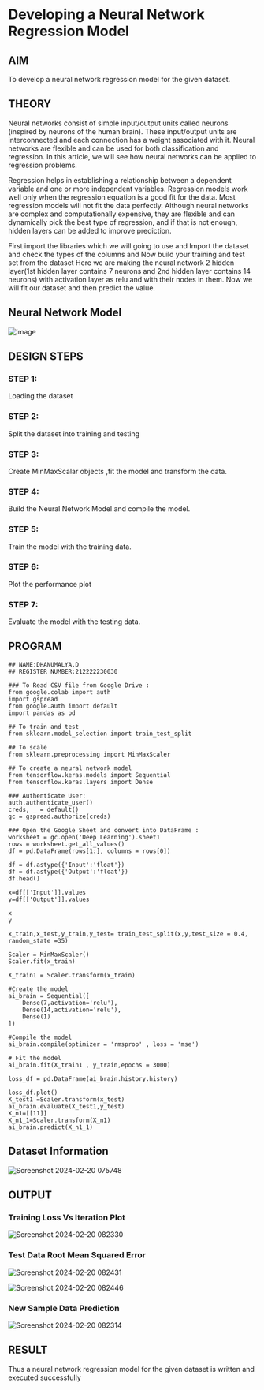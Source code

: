 # Developing a Neural Network Regression Model

## AIM

To develop a neural network regression model for the given dataset.

## THEORY

Neural networks consist of simple input/output units called neurons (inspired by neurons of the human brain). These input/output units are interconnected and each connection has a weight associated with it. Neural networks are flexible and can be used for both classification and regression. In this article, we will see how neural networks can be applied to regression problems.

Regression helps in establishing a relationship between a dependent variable and one or more independent variables. Regression models work well only when the regression equation is a good fit for the data. Most regression models will not fit the data perfectly. Although neural networks are complex and computationally expensive, they are flexible and can dynamically pick the best type of regression, and if that is not enough, hidden layers can be added to improve prediction.

First import the libraries which we will going to use and Import the dataset and check the types of the columns and Now build your training and test set from the dataset Here we are making the neural network 2 hidden layer(1st hidden layer contains 7 neurons and 2nd hidden layer contains 14 neurons) with activation layer as relu and with their nodes in them. Now we will fit our dataset and then predict the value.

## Neural Network Model

![image](https://github.com/Dhanudhanaraj/basic-nn-model/assets/119218812/d3f2c4e7-350e-41fd-b57c-5daae9200396)

## DESIGN STEPS

### STEP 1:

Loading the dataset

### STEP 2:

Split the dataset into training and testing

### STEP 3:

Create MinMaxScalar objects ,fit the model and transform the data.

### STEP 4:

Build the Neural Network Model and compile the model.

### STEP 5:

Train the model with the training data.

### STEP 6:

Plot the performance plot

### STEP 7:

Evaluate the model with the testing data.

## PROGRAM
```
## NAME:DHANUMALYA.D
## REGISTER NUMBER:212222230030

### To Read CSV file from Google Drive :
from google.colab import auth
import gspread
from google.auth import default
import pandas as pd

## To train and test
from sklearn.model_selection import train_test_split

## To scale
from sklearn.preprocessing import MinMaxScaler

## To create a neural network model
from tensorflow.keras.models import Sequential
from tensorflow.keras.layers import Dense

### Authenticate User:
auth.authenticate_user()
creds, _ = default()
gc = gspread.authorize(creds)

### Open the Google Sheet and convert into DataFrame :
worksheet = gc.open('Deep Learning').sheet1
rows = worksheet.get_all_values()
df = pd.DataFrame(rows[1:], columns = rows[0])

df = df.astype({'Input':'float'})
df = df.astype({'Output':'float'})
df.head()

x=df[['Input']].values
y=df[['Output']].values

x
y

x_train,x_test,y_train,y_test= train_test_split(x,y,test_size = 0.4, random_state =35)

Scaler = MinMaxScaler()
Scaler.fit(x_train)

X_train1 = Scaler.transform(x_train)

#Create the model
ai_brain = Sequential([
    Dense(7,activation='relu'),
    Dense(14,activation='relu'),
    Dense(1)
])

#Compile the model
ai_brain.compile(optimizer = 'rmsprop' , loss = 'mse')

# Fit the model
ai_brain.fit(X_train1 , y_train,epochs = 3000)

loss_df = pd.DataFrame(ai_brain.history.history)

loss_df.plot()
X_test1 =Scaler.transform(x_test)
ai_brain.evaluate(X_test1,y_test)
X_n1=[[11]]
X_n1_1=Scaler.transform(X_n1)
ai_brain.predict(X_n1_1)
```
## Dataset Information
![Screenshot 2024-02-20 075748](https://github.com/Dhanudhanaraj/basic-nn-model/assets/119218812/a1e7940a-5fdc-4605-adfd-5a2373647ee8)

## OUTPUT

### Training Loss Vs Iteration Plot
![Screenshot 2024-02-20 082330](https://github.com/Dhanudhanaraj/basic-nn-model/assets/119218812/b3069572-142a-4121-b5d2-48d63a534a81)

### Test Data Root Mean Squared Error
![Screenshot 2024-02-20 082431](https://github.com/Dhanudhanaraj/basic-nn-model/assets/119218812/f3eb9b29-06c3-4d8a-91b3-f6c1f77b0baa)

![Screenshot 2024-02-20 082446](https://github.com/Dhanudhanaraj/basic-nn-model/assets/119218812/6ed384bd-65e4-4f12-8946-eae45a0e62d4)

### New Sample Data Prediction
![Screenshot 2024-02-20 082314](https://github.com/Dhanudhanaraj/basic-nn-model/assets/119218812/6b089717-9864-4481-a9b0-b8cd620d834c)

## RESULT
Thus a neural network regression model for the given dataset is written and executed successfully
